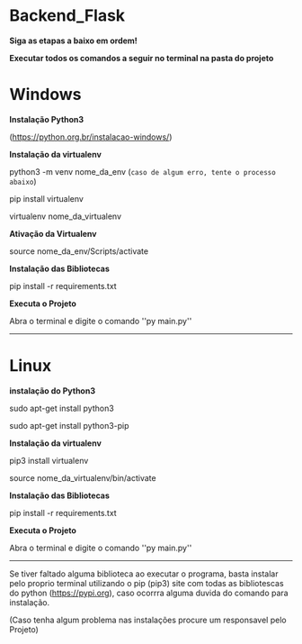 # Backend_Flask

**Siga as etapas a baixo em ordem!**

**Executar todos os comandos a seguir no terminal na pasta do projeto**

# Windows

**Instalação Python3**
 
(https://python.org.br/instalacao-windows/)

**Instalação da virtualenv**

python3 -m venv nome_da_env (```caso de algum erro, tente o processo abaixo```)

pip install virtualenv

virtualenv nome_da_virtualenv

**Ativação da Virtualenv**

source nome_da_env/Scripts/activate

**Instalação das Bibliotecas**

pip install -r requirements.txt

**Executa o Projeto**
 
Abra o terminal e digite o comando ''py main.py''

--------------------------------------------------------------------------------------------------------------------------------

# Linux

**instalação do Python3**

sudo apt-get install python3

sudo apt-get install python3-pip

**Instalação da virtualenv**

pip3 install virtualenv

source nome_da_virtualenv/bin/activate

**Instalação das Bibliotecas**

pip install -r requirements.txt

**Executa o Projeto**
 
Abra o terminal e digite o comando ''py main.py''


--------------------------------------------------------------------------------------------------------------------------------
Se tiver faltado alguma biblioteca ao executar o programa, basta instalar pelo proprio terminal utilizando o pip (pip3)
site com todas as bibliotescas do python (https://pypi.org), caso ocorrra alguma duvida do comando para instalação.

(Caso tenha algum problema nas instalações procure um responsavel pelo Projeto)


